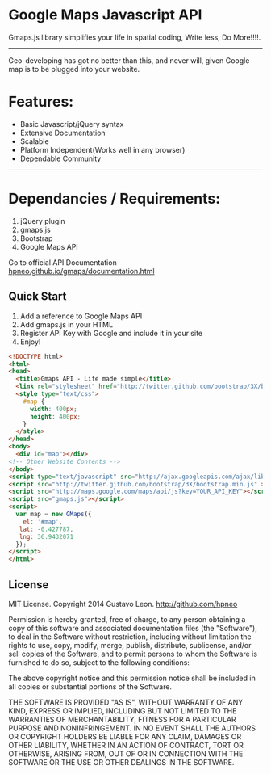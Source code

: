 Google Maps Javascript API
=======

Gmaps.js library  simplifies your life in spatial coding, Write less, Do More!!!!.

-----
Geo-developing has got no better than this, and never will, given Google map is to be plugged into your website.

Features:
===
* Basic Javascript/jQuery syntax
* Extensive Documentation
* Scalable
* Platform Independent(Works well in any browser)
* Dependable Community
--------
Dependancies / Requirements:
===
1. jQuery plugin
2. gmaps.js
3. Bootstrap
4. Google Maps API




Go to official API Documentation [hpneo.github.io/gmaps/documentation.html](http://hpneo.github.io/gmaps/documentation.html)

Quick Start
-----

1. Add a reference to Google Maps API
2. Add gmaps.js in your HTML
3. Register API Key with Google and include it in your site
4. Enjoy!

```html
<!DOCTYPE html>
<html>
<head>
  <title>Gmaps API - Life made simple</title>
  <link rel="stylesheet" href="http://twitter.github.com/bootstrap/3X/bootstrap.min.css" />
  <style type="text/css">
    #map {
      width: 400px;
      height: 400px;
    }
  </style>
</head>
<body>
  <div id="map"></div>
<!-- Other Website Contents -->
</body>
<script type="text/javascript" src="http://ajax.googleapis.com/ajax/libs/jquery/2.4X/jquery.min.js"></script>
<script src="http://twitter.github.com/bootstrap/3X/bootstrap.min.js" ></script>
<script src="http://maps.google.com/maps/api/js?key=YOUR_API_KEY"></script>
<script src="gmaps.js"></script>
<script>
  var map = new GMaps({
    el: '#map',
   lat: -0.427787,
   lng: 36.9432071
  });
</script>
</html>
```


License
---------
MIT License. Copyright 2014 Gustavo Leon. http://github.com/hpneo

Permission is hereby granted, free of charge, to any
person obtaining a copy of this software and associated
documentation files (the "Software"), to deal in the
Software without restriction, including without limitation
the rights to use, copy, modify, merge, publish,
distribute, sublicense, and/or sell copies of the
Software, and to permit persons to whom the Software is
furnished to do so, subject to the following conditions:

The above copyright notice and this permission notice
shall be included in all copies or substantial portions of
the Software.

THE SOFTWARE IS PROVIDED "AS IS", WITHOUT WARRANTY OF ANY
KIND, EXPRESS OR IMPLIED, INCLUDING BUT NOT LIMITED TO THE
WARRANTIES OF MERCHANTABILITY, FITNESS FOR A PARTICULAR
PURPOSE AND NONINFRINGEMENT. IN NO EVENT SHALL THE AUTHORS
OR COPYRIGHT HOLDERS BE LIABLE FOR ANY CLAIM, DAMAGES OR
OTHER LIABILITY, WHETHER IN AN ACTION OF CONTRACT, TORT OR
OTHERWISE, ARISING FROM, OUT OF OR IN CONNECTION WITH THE
SOFTWARE OR THE USE OR OTHER DEALINGS IN THE SOFTWARE.
